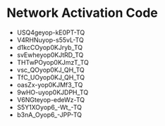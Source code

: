 # Network Activation Code
* USQ4geyop-kE0PT-TQ
* V4RHNuyop-s55vL-TQ
* d1kcCOyop0KJryb_TQ
* svEwheyop0KJtRD_TQ
* THTwPOyop0KJmzT_TQ
* vsc_QOyop0KJ_QH_TQ
* TfC_UOyop0KJ_QH_TQ
* oasZx-yop0KJMf3_TQ
* 9wHO-uyop0KJDPH_TQ
* V6NGteyop-edeWz-TQ
* S5Y1XOyop6_-Wt_-TQ
* b3nA_Oyop6_-JPP-TQ